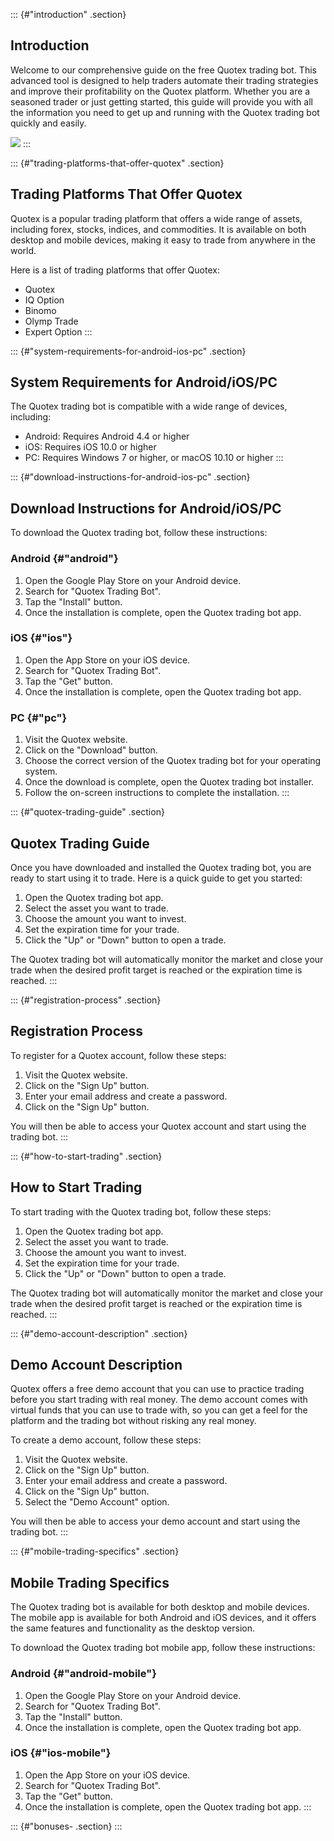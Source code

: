::: {#"introduction" .section}
## Introduction

Welcome to our comprehensive guide on the free Quotex trading bot. This
advanced tool is designed to help traders automate their trading
strategies and improve their profitability on the Quotex platform.
Whether you are a seasoned trader or just getting started, this guide
will provide you with all the information you need to get up and running
with the Quotex trading bot quickly and easily.

[![](https://static.quotex.io/files/4_en/300_250.jpg)](https://traff.sbs/brokerqxlid)
:::

::: {#"trading-platforms-that-offer-quotex" .section}
## Trading Platforms That Offer Quotex

Quotex is a popular trading platform that offers a wide range of assets,
including forex, stocks, indices, and commodities. It is available on
both desktop and mobile devices, making it easy to trade from anywhere
in the world.

Here is a list of trading platforms that offer Quotex:

-   Quotex
-   IQ Option
-   Binomo
-   Olymp Trade
-   Expert Option
:::

::: {#"system-requirements-for-android-ios-pc" .section}
## System Requirements for Android/iOS/PC

The Quotex trading bot is compatible with a wide range of devices,
including:

-   Android: Requires Android 4.4 or higher
-   iOS: Requires iOS 10.0 or higher
-   PC: Requires Windows 7 or higher, or macOS 10.10 or higher
:::

::: {#"download-instructions-for-android-ios-pc" .section}
## Download Instructions for Android/iOS/PC

To download the Quotex trading bot, follow these instructions:

### Android {#"android"}

1.  Open the Google Play Store on your Android device.
2.  Search for "Quotex Trading Bot".
3.  Tap the "Install" button.
4.  Once the installation is complete, open the Quotex trading bot app.

### iOS {#"ios"}

1.  Open the App Store on your iOS device.
2.  Search for "Quotex Trading Bot".
3.  Tap the "Get" button.
4.  Once the installation is complete, open the Quotex trading bot app.

### PC {#"pc"}

1.  Visit the Quotex website.
2.  Click on the "Download" button.
3.  Choose the correct version of the Quotex trading bot for your
    operating system.
4.  Once the download is complete, open the Quotex trading bot
    installer.
5.  Follow the on-screen instructions to complete the installation.
:::

::: {#"quotex-trading-guide" .section}
## Quotex Trading Guide

Once you have downloaded and installed the Quotex trading bot, you are
ready to start using it to trade. Here is a quick guide to get you
started:

1.  Open the Quotex trading bot app.
2.  Select the asset you want to trade.
3.  Choose the amount you want to invest.
4.  Set the expiration time for your trade.
5.  Click the "Up" or "Down" button to open a trade.

The Quotex trading bot will automatically monitor the market and close
your trade when the desired profit target is reached or the expiration
time is reached.
:::

::: {#"registration-process" .section}
## Registration Process

To register for a Quotex account, follow these steps:

1.  Visit the Quotex website.
2.  Click on the "Sign Up" button.
3.  Enter your email address and create a password.
4.  Click on the "Sign Up" button.

You will then be able to access your Quotex account and start using the
trading bot.
:::

::: {#"how-to-start-trading" .section}
## How to Start Trading

To start trading with the Quotex trading bot, follow these steps:

1.  Open the Quotex trading bot app.
2.  Select the asset you want to trade.
3.  Choose the amount you want to invest.
4.  Set the expiration time for your trade.
5.  Click the "Up" or "Down" button to open a trade.

The Quotex trading bot will automatically monitor the market and close
your trade when the desired profit target is reached or the expiration
time is reached.
:::

::: {#"demo-account-description" .section}
## Demo Account Description

Quotex offers a free demo account that you can use to practice trading
before you start trading with real money. The demo account comes with
virtual funds that you can use to trade with, so you can get a feel for
the platform and the trading bot without risking any real money.

To create a demo account, follow these steps:

1.  Visit the Quotex website.
2.  Click on the "Sign Up" button.
3.  Enter your email address and create a password.
4.  Click on the "Sign Up" button.
5.  Select the "Demo Account" option.

You will then be able to access your demo account and start using the
trading bot.
:::

::: {#"mobile-trading-specifics" .section}
## Mobile Trading Specifics

The Quotex trading bot is available for both desktop and mobile devices.
The mobile app is available for both Android and iOS devices, and it
offers the same features and functionality as the desktop version.

To download the Quotex trading bot mobile app, follow these
instructions:

### Android {#"android-mobile"}

1.  Open the Google Play Store on your Android device.
2.  Search for "Quotex Trading Bot".
3.  Tap the "Install" button.
4.  Once the installation is complete, open the Quotex trading bot app.

### iOS {#"ios-mobile"}

1.  Open the App Store on your iOS device.
2.  Search for "Quotex Trading Bot".
3.  Tap the "Get" button.
4.  Once the installation is complete, open the Quotex trading bot app.
:::

::: {#"bonuses- .section}
:::

